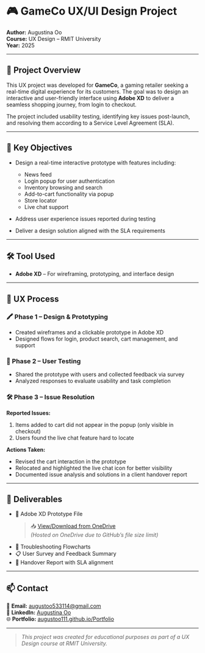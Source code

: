 # 🎮 GameCo UX/UI Design Project

**Author:** Augustina Oo  
**Course:** UX Design – RMIT University  
**Year:** 2025  

---

## 🧾 Project Overview

This UX project was developed for **GameCo**, a gaming retailer seeking a real-time digital experience for its customers. The goal was to design an interactive and user-friendly interface using **Adobe XD** to deliver a seamless shopping journey, from login to checkout.

The project included usability testing, identifying key issues post-launch, and resolving them according to a Service Level Agreement (SLA).

---

## 🎯 Key Objectives

- Design a real-time interactive prototype with features including:
  - News feed  
  - Login popup for user authentication  
  - Inventory browsing and search  
  - Add-to-cart functionality via popup  
  - Store locator  
  - Live chat support

- Address user experience issues reported during testing
- Deliver a design solution aligned with the SLA requirements

---

## 🛠️ Tool Used

- **Adobe XD** – For wireframing, prototyping, and interface design

---

## 🔄 UX Process

### 🖍️ Phase 1 – Design & Prototyping

- Created wireframes and a clickable prototype in Adobe XD  
- Designed flows for login, product search, cart management, and support  

### 🔎 Phase 2 – User Testing

- Shared the prototype with users and collected feedback via survey  
- Analyzed responses to evaluate usability and task completion  

### 🛠️ Phase 3 – Issue Resolution

**Reported Issues:**
1. Items added to cart did not appear in the popup (only visible in checkout)  
2. Users found the live chat feature hard to locate  

**Actions Taken:**
- Revised the cart interaction in the prototype  
- Relocated and highlighted the live chat icon for better visibility  
- Documented issue analysis and solutions in a client handover report

---

## 📁 Deliverables

- 🎨 Adobe XD Prototype File  
  > 📥 [View/Download from OneDrive](https://1drv.ms/u/c/2204226c0be32991/IQT7O2DddUPDRbuzR4AhVPyQAQHkz3qHXe-Z163op4PzNJo)  
  *(Hosted on OneDrive due to GitHub’s file size limit)*  
- 🔁 Troubleshooting Flowcharts  
- 📋 User Survey and Feedback Summary  
- 📄 Handover Report with SLA alignment  

---

## 📫 Contact

📧 **Email:** [augustoo533114@gmail.com](mailto:augustoo533114@gmail.com)  
💼 **LinkedIn:** [Augustina Oo](https://www.linkedin.com/in/augustina-oo-131040230)  
🌐 **Portfolio:** [augustoo111.github.io/Portfolio](https://augustoo111.github.io/Portfolio)

---

> *This project was created for educational purposes as part of a UX Design course at RMIT University.*

